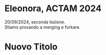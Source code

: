 # Eleonora, ACTAM 2024
20/09/2024, seconda lezione. \
Stiamo provando a merging e forkare.

# Nuovo Titolo
